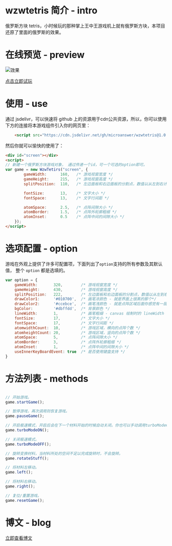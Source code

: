 # wzwtetris 简介 - intro
俄罗斯方块 tetris，小时候玩的那种掌上王中王游戏机上就有俄罗斯方块，本项目还原了里面的俄罗斯的效果。

# 在线预览 - preview

![效果](http://file.microanswer.cn/222.gif)

[点击立即试玩](https://www.microanswer.cn/tetris.html)

# 使用 - use

通过 jsdelivr，可以快速将 github 上的资源用于cdn公共资源，所以，你可以使用下方的连接将本游戏组件引入你的网页里：

```html
    <script src="https://cdn.jsdelivr.net/gh/microanswer/wzwtetris@1.0.0/dist/wzwTetirs.min.js"></script>
```

然后你就可以愉快的使用了：

```html
<div id="screen"></div>
<script>
// 新建一个俄罗斯方块游戏对象， 通过传递一个id，可一个可选的option即可。
var game = new WzwTetirs("screen", {
        gameWidth:      160,   /* 游戏视窗宽度 */
        gameHeight:     215,   /* 游戏视窗高度 */
        splitPosition:  110,   /* 左边面板和右边面板的分割点，数值以从左到右计算。 */

        fontSize:       13,    /* 文字大小 */
        fontSpace:      13,    /* 文字行间距 */

        atomSpace:      2.5,   /* 点阵间隙大小 */
        atomBorder:     1.5,   /* 点阵外轮廓粗细 */
        atomInset:      0.5    /* 点阵中间的间隙大小 */
    });
</script>
```

# 选项配置 - option

游戏在外观上提供了许多可配置项，下面列出了`option`支持的所有参数及其默认值， 整个 `option` 都是选填的。

```javascript
var option = {
    gameWidth:       320,        /* 游戏视窗宽度 */
    gameHeight:      430,        /* 游戏视窗高度 */
    splitPosition:   222,        /* 左边面板和右边面板的分割点，数值以从左到右计算。 */
    drawColor1:      '#010700',  /* 画笔浓颜色 - 就是界面上很黑的那个*/
    drawColor2:      '#ccebce',  /* 画笔浅颜色 - 就是点阵区域后面你感觉有一层灰色的那个*/
    bgColor:         '#dbffdd',  /* 背景颜色 */
    lineWidth:       1,          /* 画笔粗细 - canvas 绘制时的 lineWidth 参数， 同时它也是 中间分割线的粗细 */
    fontSize:        17,         /* 文字大小 */
    fontSpace:       17,         /* 文字行间距 */
    atomwidthCount:  10,         /* 游戏区域，横向的点阵个数 */
    atomheightCount: 20,         /* 游戏区域，竖向的点阵个数 */
    atomSpace:       5,          /* 点阵间隙大小 */
    atomBorder:      3,          /* 点阵外轮廓粗细 */
    atomInset:       1,          /* 点阵中间的间隙大小 */
    useInnerKeyBoardEvent: true  /* 是否使用键盘支持 */
}
```

# 方法列表 - methods

```javascript

// 开始游戏。
game.startGame();

// 暂停游戏，再次调用则恢复游戏。
game.pauseGame();

// 开启极速模式，开启后会在下一个材料开始的时候自动关闭。你也可以手动调用turboModeOFF方法在当前材料还没下降到底部时提前关闭。
game.turboModeON();

// 关闭极速模式。
game.turboModeOFF();

// 旋转变换材料，当材料所处的空间不足以完成旋转时，不会旋转。
game.rotateStuff();

// 将材料左移动。
game.left();

// 将材料右移动。
game.right();

// 复位/重置游戏。
game.resetGame();

```


# 博文 - blog


[立即查看博文](https://www.microanswer.cn/blog/68)
